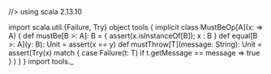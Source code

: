 //> using scala 2.13.10

import scala.util.{Failure, Try}
object tools {
  implicit class MustBeOp[A](x: => A) {
    def mustBe[B >: A]: B = { assert(x.isInstanceOf[B]); x : B }
    def equal[B >: A](y: B): Unit = assert(x == y)
    def mustThrow[T](message: String): Unit = assert(Try(x) match { case Failure(t: T) if t.getMessage == message => true } )
  }
}
import tools._


